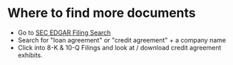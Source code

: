 # Where to find more documents

* Go to [SEC EDGAR Filing Search](https://www.sec.gov/edgar/search/)
* Search for "loan agreement" or "credit agreement" + a company name
* Click into 8-K & 10-Q Filings and look at / download credit agreement exhibits.